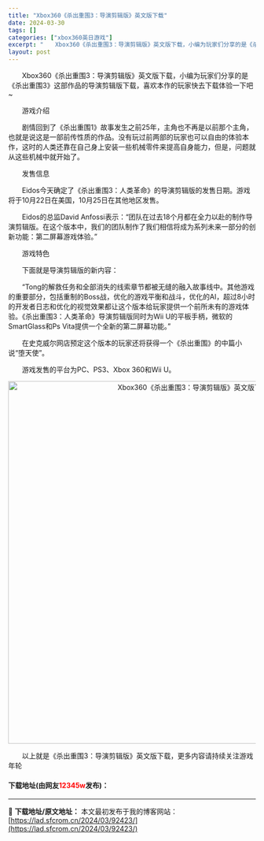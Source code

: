 ```yaml
---
title: "Xbox360《杀出重围3：导演剪辑版》英文版下载"
date: 2024-03-30
tags: []
categories: ["xbox360英日游戏"]
excerpt: "　　Xbox360《杀出重围3：导演剪辑版》英文版下载，小编为玩家们分享的是《杀出重围3》这部作品的导演剪辑版下载，喜欢本作的玩家快去下载体验一下吧~ 　　游戏介绍 　　剧情回到了《杀出重围1》故事发生之前25年，主角也不再是以前那个主角，也就是说这是一部前传性质的作品。没有玩过前两部的玩家也可以自&hellip;"
layout: post
---
```


 <p>　　Xbox360《杀出重围3：导演剪辑版》英文版下载，小编为玩家们分享的是《杀出重围3》这部作品的导演剪辑版下载，喜欢本作的玩家快去下载体验一下吧~</p> <p>　　游戏介绍</p> <p>　　剧情回到了《杀出重围1》故事发生之前25年，主角也不再是以前那个主角，也就是说这是一部前传性质的作品。没有玩过前两部的玩家也可以自由的体验本作，这时的人类还靠在自己身上安装一些机械零件来提高自身能力，但是，问题就从这些机械中就开始了。</p> <p>　　发售信息</p> <p>　　Eidos今天确定了《杀出重围3：人类革命》的导演剪辑版的发售日期。游戏将于10月22日在美国，10月25日在其他地区发售。</p> <p>　　Eidos的总监David Anfossi表示：&ldquo;团队在过去18个月都在全力以赴的制作导演剪辑版。在这个版本中，我们的团队制作了我们相信将成为系列未来一部分的创新功能：第二屏幕游戏体验。&rdquo;</p> <p>　　游戏特色</p> <p>　　下面就是导演剪辑版的新内容：</p> <p>　　&ldquo;Tong的解救任务和全部消失的线索章节都被无缝的融入故事线中。其他游戏的重要部分，包括重制的Boss战，优化的游戏平衡和战斗，优化的AI，超过8小时的开发者日志和优化的视觉效果都让这个版本给玩家提供一个前所未有的游戏体验。《杀出重围3：人类革命》导演剪辑版同时为Wii U的平板手柄，微软的SmartGlass和Ps Vita提供一个全新的第二屏幕功能。&rdquo;</p> <p>　　在史克威尔网店预定这个版本的玩家还将获得一个《杀出重围》的中篇小说&ldquo;堕天使&rdquo;。</p> <p>　　游戏发售的平台为PC、PS3、Xbox 360和Wii U。</p> <p align="center"><img align="" border="0" src="https://lad.sfcrom.cn/wp-content/uploads/2024/03/20240330_6607d52f8b0fd.jpg" width="736" alt="Xbox360《杀出重围3：导演剪辑版》英文版下载" /></p> <p>　　以上就是《杀出重围3：导演剪辑版》英文版下载，更多内容请持续关注游戏年轮</p> <p><h4>下载地址(由网友<font color="red">12345w</font>发布)：</h4></p> 

---
📖 **下载地址/原文地址：** 本文最初发布于我的博客网站：[https://lad.sfcrom.cn/2024/03/92423/](https://lad.sfcrom.cn/2024/03/92423/)

